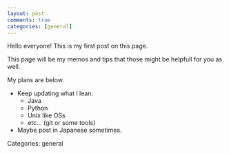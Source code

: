 ```yaml
---
layout: post
comments: true
categories: [general]
---
```


Hello everyone! This is my first post on this page.

This page will be my memos and tips that those might be helpfull for you as well.

My plans are below.

* Keep updating what I lean.
	* Java
	* Python
	* Unix like OSs
	* etc... (git or some tools)
* Maybe post in Japanese sometimes.

Categories: general
